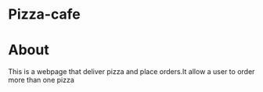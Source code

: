 # Pizza-cafe
# About
This is a webpage that deliver pizza and place orders.It allow a user to order more than one pizza
